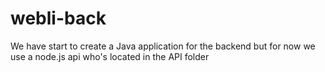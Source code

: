 # webli-back
We have start to create a Java application for the backend but for now we use a node.js api who's located in the API folder
